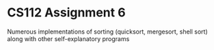 # CS112 Assignment 6

Numerous implementations of sorting (quicksort, mergesort, shell sort) along with other self-explanatory programs
